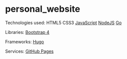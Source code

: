 # personal_website

Technologies used:
  HTML5
  CSS3
  [JavaScript](https://developer.mozilla.org/en-US/docs/Web/JavaScript)
  [NodeJS](https://nodejs.org/)
  [Go](https://golang.org/)

  Libraries:
    [Bootstrap 4](https://getbootstrap.com/)

  Frameworks:
    [Hugo](https://gohugo.io/)

  Services:
    [GitHub Pages](https://pages.github.com/)
